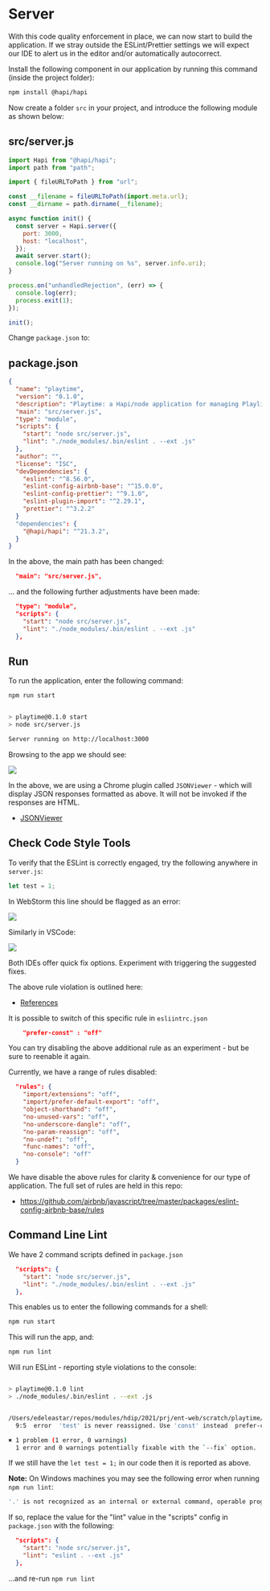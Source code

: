 # Server

With this code quality enforcement in place, we can now start to build the application. If we stray outside the ESLint/Prettier settings we will expect our IDE to alert us in the editor and/or automatically autocorrect.

Install the following component in our application by running this command (inside the project folder):

~~~bash
npm install @hapi/hapi
~~~

Now create a folder `src` in your project, and introduce the following module as shown below:

## src/server.js

~~~javascript
import Hapi from "@hapi/hapi";
import path from "path";

import { fileURLToPath } from "url";

const __filename = fileURLToPath(import.meta.url);
const __dirname = path.dirname(__filename);

async function init() {
  const server = Hapi.server({
    port: 3000,
    host: "localhost",
  });
  await server.start();
  console.log("Server running on %s", server.info.uri);
}

process.on("unhandledRejection", (err) => {
  console.log(err);
  process.exit(1);
});

init();
~~~

Change `package.json` to:

## package.json

~~~json
{
  "name": "playtime",
  "version": "0.1.0",
  "description": "Playtime: a Hapi/node application for managing Playlists",
  "main": "src/server.js",
  "type": "module",
  "scripts": {
    "start": "node src/server.js",
    "lint": "./node_modules/.bin/eslint . --ext .js"
  },
  "author": "",
  "license": "ISC",
  "devDependencies": {
    "eslint": "^8.56.0",
    "eslint-config-airbnb-base": "^15.0.0",
    "eslint-config-prettier": "^9.1.0",
    "eslint-plugin-import": "^2.29.1",
    "prettier": "^3.2.2"
  }
  "dependencies": {
    "@hapi/hapi": "^21.3.2",
  }
}
~~~

In the above, the main path has been changed:

~~~json
  "main": "src/server.js",
~~~

... and the following further adjustments have been made:

~~~json
  "type": "module",
  "scripts": {
    "start": "node src/server.js",
    "lint": "./node_modules/.bin/eslint . --ext .js"
  },
~~~

## Run

To run the application, enter the following command:

~~~bash
npm run start
~~~

~~~bash

> playtime@0.1.0 start
> node src/server.js

Server running on http://localhost:3000
~~~

Browsing to the app we should see:

![](img/06.png)

In the above, we are using a Chrome plugin called `JSONViewer` - which will display JSON responses formatted as above. It will not be invoked if the responses are HTML.

- [JSONViewer](https://chrome.google.com/webstore/detail/json-viewer/gbmdgpbipfallnflgajpaliibnhdgobh)

## Check Code Style Tools

To verify that the ESLint is correctly engaged, try the following anywhere in `server.js`:

~~~javascript
let test = 1;
~~~

In WebStorm this line should be flagged as an error:

![](img/07.png)

Similarly in VSCode:

![](img/08.png)

Both IDEs offer quick fix options. Experiment with triggering the suggested fixes.

The above rule violation is outlined here:

- [References](https://github.com/airbnb/javascript#references)

It is possible to switch of this specific rule in `esliintrc.json`

~~~json
    "prefer-const" : "off"
~~~

You can try disabling the above additional rule as an experiment - but be sure to reenable it again.

Currently, we have a range of rules disabled:

~~~json
  "rules": {
    "import/extensions": "off",
    "import/prefer-default-export": "off",
    "object-shorthand": "off",
    "no-unused-vars": "off",
    "no-underscore-dangle": "off",
    "no-param-reassign": "off",
    "no-undef": "off",
    "func-names": "off",
    "no-console": "off"
  }
~~~

We have disable the above rules for clarity & convenience for our type of application. The full set of rules are held in this repo:

- <https://github.com/airbnb/javascript/tree/master/packages/eslint-config-airbnb-base/rules>

## Command Line Lint

We have 2 command scripts defined in `package.json`

~~~json
  "scripts": {
    "start": "node src/server.js",
    "lint": "./node_modules/.bin/eslint . --ext .js"
  },
~~~

This enables us to enter the following commands for a shell:

~~~bash
npm run start
~~~

This will run the app, and:

~~~bash
npm run lint
~~~

Will run ESLint - reporting style violations to the console:

~~~bash

> playtime@0.1.0 lint
> ./node_modules/.bin/eslint . --ext .js


/Users/edeleastar/repos/modules/hdip/2021/prj/ent-web/scratch/playtime/src/server.js
  9:5  error  'test' is never reassigned. Use 'const' instead  prefer-const

✖ 1 problem (1 error, 0 warnings)
  1 error and 0 warnings potentially fixable with the `--fix` option.

~~~

If we still have the `let test = 1;` in our code then it is reported as above.

**Note:** On Windows machines you may see the following error when running `npm run lint`:

~~~bash
'.' is not recognized as an internal or external command, operable program or batch file.
~~~

If so, replace the value for the "lint" value in the "scripts" config in `package.json` with the following: 

~~~json
  "scripts": {
    "start": "node src/server.js",
    "lint": "eslint . --ext .js"
  },
~~~

...and re-run `npm run lint`
